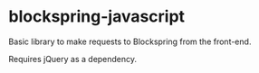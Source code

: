 # blockspring-javascript

Basic library to make requests to Blockspring from the front-end.

Requires jQuery as a dependency.
